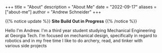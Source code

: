 +++
title = "About"
description = "About Me"
date = "2022-09-17"
aliases = ["about-me"]
author = "Andrew Schneider"
+++

{{% notice update %}}
**Site Build Out in Progress**
{{% /notice %}}


Hello
I'm Andrew. I'm a third year student studying Mechanical Engineering at Georgia Tech. I'm focused on mechanical design, specifically in regard to robotics and in my free time I like to do archery, read, and tinker with various side projects